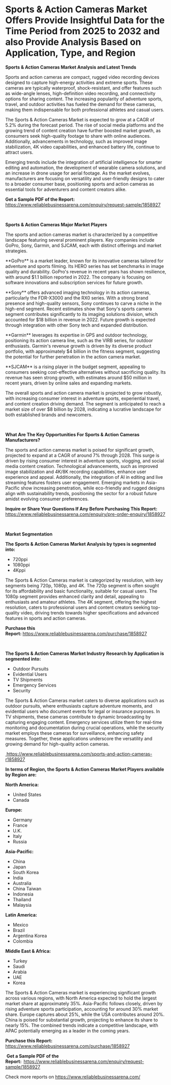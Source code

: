 <p><h1>Sports & Action Cameras Market Offers Provide Insightful Data for the Time Period from 2025 to 2032 and also Provide Analysis Based on Application, Type, and Region</h1></p><p><strong>Sports & Action Cameras Market Analysis and Latest Trends</strong></p>
<p><p>Sports and action cameras are compact, rugged video recording devices designed to capture high-energy activities and extreme sports. These cameras are typically waterproof, shock-resistant, and offer features such as wide-angle lenses, high-definition video recording, and connectivity options for sharing content. The increasing popularity of adventure sports, travel, and outdoor activities has fueled the demand for these cameras, making them indispensable for both professional athletes and casual users.</p><p>The Sports & Action Cameras Market is expected to grow at a CAGR of 5.2% during the forecast period. The rise of social media platforms and the growing trend of content creation have further boosted market growth, as consumers seek high-quality footage to share with online audiences. Additionally, advancements in technology, such as improved image stabilization, 4K video capabilities, and enhanced battery life, continue to attract users. </p><p>Emerging trends include the integration of artificial intelligence for smarter editing and automation, the development of wearable camera solutions, and an increase in drone usage for aerial footage. As the market evolves, manufacturers are focusing on versatility and user-friendly designs to cater to a broader consumer base, positioning sports and action cameras as essential tools for adventurers and content creators alike.</p></p>
<p><strong>Get a Sample PDF of the Report:&nbsp;</strong> <a href="https://www.reliablebusinessarena.com/enquiry/request-sample/1858927?utm_campaign=1892&utm_medium=2&utm_source=Github&utm_content=ia&utm_term=27032025&utm_id=sports-action-cameras">https://www.reliablebusinessarena.com/enquiry/request-sample/1858927</a></p>
<p>&nbsp;</p>
<p><strong>Sports & Action Cameras Major Market Players</strong></p>
<p><p>The sports and action cameras market is characterized by a competitive landscape featuring several prominent players. Key companies include GoPro, Sony, Garmin, and SJCAM, each with distinct offerings and market strategies.</p><p>**GoPro** is a market leader, known for its innovative cameras tailored for adventure and sports filming. Its HERO series has set benchmarks in image quality and durability. GoPro's revenue in recent years has shown resilience, with around $1.1 billion reported in 2022. The company is focusing on software innovations and subscription services for future growth.</p><p>**Sony** offers advanced imaging technology in its action cameras, particularly the FDR-X3000 and the RX0 series. With a strong brand presence and high-quality sensors, Sony continues to carve a niche in the high-end segment. Recent estimates show that Sony's sports camera segment contributes significantly to its imaging solutions division, which accounted for $18 billion in revenue in 2022. Future growth is expected through integration with other Sony tech and expanded distribution.</p><p>**Garmin** leverages its expertise in GPS and outdoor technology, positioning its action camera line, such as the VIRB series, for outdoor enthusiasts. Garmin's revenue growth is driven by its diverse product portfolio, with approximately $4 billion in the fitness segment, suggesting the potential for further penetration in the action camera market.</p><p>**SJCAM** is a rising player in the budget segment, appealing to consumers seeking cost-effective alternatives without sacrificing quality. Its revenue has seen strong growth, with estimates around $50 million in recent years, driven by online sales and expanding markets.</p><p>The overall sports and action camera market is projected to grow robustly, with increasing consumer interest in adventure sports, experiential travel, and content creation driving demand. The segment is anticipated to reach a market size of over $8 billion by 2028, indicating a lucrative landscape for both established brands and newcomers.</p></p>
<p>&nbsp;</p>
<p><strong>What Are The Key Opportunities For Sports & Action Cameras Manufacturers?</strong></p>
<p><p>The sports and action cameras market is poised for significant growth, projected to expand at a CAGR of around 7% through 2028. This surge is driven by rising consumer interest in adventure sports, vlogging, and social media content creation. Technological advancements, such as improved image stabilization and 4K/8K recording capabilities, enhance user experience and appeal. Additionally, the integration of AI in editing and live streaming features fosters user engagement. Emerging markets in Asia-Pacific show increasing penetration, while eco-friendly and rugged designs align with sustainability trends, positioning the sector for a robust future amidst evolving consumer preferences.</p></p>
<p><strong>Inquire or Share Your Questions If Any Before Purchasing This Report:</strong> <a href="https://www.reliablebusinessarena.com/enquiry/pre-order-enquiry/1858927?utm_campaign=1892&utm_medium=2&utm_source=Github&utm_content=ia&utm_term=27032025&utm_id=sports-action-cameras">https://www.reliablebusinessarena.com/enquiry/pre-order-enquiry/1858927</a></p>
<p>&nbsp;</p>
<p><strong>Market Segmentation</strong></p>
<p><strong>The Sports & Action Cameras Market Analysis by types is segmented into:</strong></p>
<p><ul><li>720ppi</li><li>1080ppi</li><li>4Kppi</li></ul></p>
<p><p>The Sports & Action Cameras market is categorized by resolution, with key segments being 720p, 1080p, and 4K. The 720p segment is often sought for its affordability and basic functionality, suitable for casual users. The 1080p segment provides enhanced clarity and detail, appealing to enthusiasts and amateur athletes. The 4K segment, offering the highest resolution, caters to professional users and content creators seeking top-quality video, driving trends towards higher specifications and advanced features in sports and action cameras.</p></p>
<p><strong>Purchase this Report:&nbsp;</strong><a href="https://www.reliablebusinessarena.com/purchase/1858927?utm_campaign=1892&utm_medium=2&utm_source=Github&utm_content=ia&utm_term=27032025&utm_id=sports-action-cameras">https://www.reliablebusinessarena.com/purchase/1858927</a></p>
<p>&nbsp;</p>
<p><strong>The Sports & Action Cameras Market Industry Research by Application is segmented into:</strong></p>
<p><ul><li>Outdoor Pursuits</li><li>Evidential Users</li><li>TV Shipments</li><li>Emergency Services</li><li>Security</li></ul></p>
<p><p>The Sports & Action Cameras market caters to diverse applications such as outdoor pursuits, where enthusiasts capture adventure moments, and evidential users who document events for legal or insurance purposes. In TV shipments, these cameras contribute to dynamic broadcasting by capturing engaging content. Emergency services utilize them for real-time monitoring and documentation during crucial operations, while the security market employs these cameras for surveillance, enhancing safety measures. Together, these applications underscore the versatility and growing demand for high-quality action cameras.</p></p>
<p><a href="https://www.reliablebusinessarena.com/sports-and-action-cameras-r1858927?utm_campaign=1892&utm_medium=2&utm_source=Github&utm_content=ia&utm_term=27032025&utm_id=sports-action-cameras">&nbsp;https://www.reliablebusinessarena.com/sports-and-action-cameras-r1858927</a></p>
<p><strong>In terms of Region, the Sports & Action Cameras Market Players available by Region are:</strong></p>
<p>
    <p> <strong> North America: </strong>
        <ul>
            <li>United States</li>
            <li>Canada</li>
        </ul>
        </p> 
    <p> <strong> Europe: </strong>
        <ul>
            <li>Germany</li>
            <li>France</li>
            <li>U.K.</li>
            <li>Italy</li>
            <li>Russia</li>
        </ul>
        </p> 
    <p> <strong> Asia-Pacific: </strong>
        <ul>
            <li>China</li>
            <li>Japan</li>
            <li>South Korea</li>
            <li>India</li>
            <li>Australia</li>
            <li>China Taiwan</li>
            <li>Indonesia</li>
            <li>Thailand</li>
            <li>Malaysia</li>
        </ul>
        </p> 
    <p> <strong> Latin America: </strong>
        <ul>
            <li>Mexico</li>
            <li>Brazil</li>
            <li>Argentina Korea</li>
            <li>Colombia</li>
        </ul>
        </p> 
    <p> <strong> Middle East & Africa: </strong>
        <ul>
            <li>Turkey</li>
            <li>Saudi</li>
            <li>Arabia</li>
            <li>UAE</li>
            <li>Korea</li>
        </ul>
    </p>
    </p>
<p><p>The Sports & Action Cameras market is experiencing significant growth across various regions, with North America expected to hold the largest market share at approximately 35%. Asia-Pacific follows closely, driven by rising adventure sports participation, accounting for around 30% market share. Europe captures about 25%, while the USA contributes around 20%. China is poised for substantial growth, projecting to enhance its share to nearly 15%. The combined trends indicate a competitive landscape, with APAC potentially emerging as a leader in the coming years.</p></p>
<p><strong>Purchase this Report: </strong><a href="https://www.reliablebusinessarena.com/purchase/1858927?utm_campaign=1892&utm_medium=2&utm_source=Github&utm_content=ia&utm_term=27032025&utm_id=sports-action-cameras">https://www.reliablebusinessarena.com/purchase/1858927</a></p>
<p>&nbsp;<strong>Get a Sample PDF of the Report:&nbsp;&nbsp;</strong><a href="https://www.reliablebusinessarena.com/enquiry/request-sample/1858927?utm_campaign=1892&utm_medium=2&utm_source=Github&utm_content=ia&utm_term=27032025&utm_id=sports-action-cameras">https://www.reliablebusinessarena.com/enquiry/request-sample/1858927</a></p>
<p><strong></strong></p>
<p>Check more reports on <a href="https://www.reliablebusinessarena.com/?utm_campaign=1892&utm_medium=2&utm_source=Github&utm_content=ia&utm_term=27032025&utm_id=sports-action-cameras">https://www.reliablebusinessarena.com/</a></p>